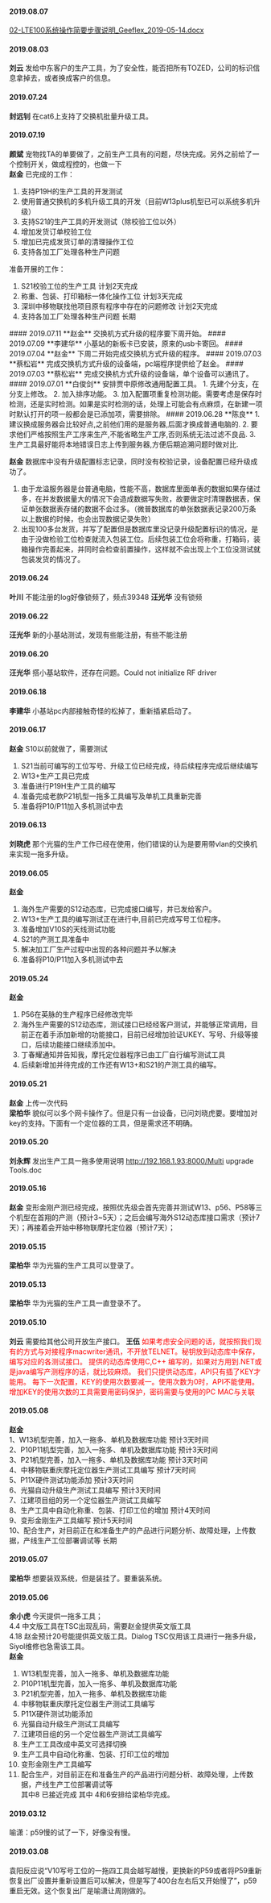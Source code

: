 
#### 2019.08.07
[02-LTE100系统操作简要步骤说明_Geeflex_2019-05-14.docx](https://pan.wps.cn/l/sXXdWByCE)
#### 2019.08.03
**刘云**  发给中东客户的生产工具，为了安全性，能否把所有TOZED，公司的标识信息拿掉去，或者换成客户的信息。
#### 2019.07.24
**封远钊**  在cat6上支持了交换机批量升级工具。
#### 2019.07.19
**颜斌**  宠物找TA的单要做了，之前生产工具有的问题，尽快完成。另外之前给了一个控制开关，做成程控的，也做一下  
**赵金**  已完成的工作：  <hide>  
1. 支持P19H的生产工具的开发测试
2. 使用普通交换机的多机升级工具的开发（目前W13plus机型已可以系统多机升级）
3. 支持S21的生产工具的开发测试（除校验工位以外）
4. 增加发货订单校验工位
5. 增加已完成发货订单的清理操作工位
6. 支持各加工厂处理各种生产问题

准备开展的工作：  
1. S21校验工位的生产工具                                             计划2天完成
2. 称重、包装、打印箱标一体化操作工位                        计划3天完成
3. 深圳中移物联找他项目原有程序中存在的问题修改       计划2天完成
4. 支持各加工厂处理各种生产问题                                  长期
</hide>
#### 2019.07.11
**赵金**  交换机方式升级的程序要下周开始。
#### 2019.07.09
**李建华**  小基站的新板卡已安装，原来的usb卡寄回。
#### 2019.07.04
**赵金**  下周二开始完成交换机方式升级的程序。
#### 2019.07.03
**蔡松岩**  完成交换机方式升级的设备端，pc端程序提供给了赵金。
#### 2019.07.03
**蔡松岩**  完成交换机方式升级的设备端，单个设备可以通讯了。
#### 2019.07.01
**白俊剑**  安排贾中原修改通用配置工具。<hide>
1. 先建个分支，在分支上修改。
2. 加入排序功能。
3. 加入配置项重复检测功能。需要考虑是保存时检测，还是实时检测。如果是实时检测的话，处理上可能会有点麻烦，在新建一项时默认打开的项一般都会是已添加项，需要排除。
</hide>
#### 2019.06.28
**陈良**  
1. 建议换成服务器会比较好点,之前他们用的是服务器,后面才换成普通电脑的.
2. 要求他们严格按照生产工序来生产,不能省略生产工序,否则系统无法过滤不良品.
3. 生产工具最好能将本地错误日志上传到服务器,方便后期追溯问题时做对比.

**赵金**  数据库中没有升级配置标志记录，同时没有校验记录，设备配置已经升级成功了。

1. 由于龙溢服务器是台普通电脑，性能不高，数据库里面单表的数据如果存储过多，在并发数据量大的情况下会造成数据写失败，故要做定时清理数据表，保证单张数据表存储的数据不会过多。（微普数据库的单张数据表记录200万条以上数据的时候，也会出现数据记录失败）
2. 出现100多台发货，并写了配置但是数据库里没记录升级配置标识的情况，是由于没做检验工位检查就流入包装工位。后续包装工位会将称重，打箱码，装箱操作完善起来，并同时会检查前置操作，这样就不会出现上个工位没测试就包装发货的情况了。

#### 2019.06.24
**叶川**  不能注册的log好像锁频了，频点39348
**汪光华**  没有锁频
#### 2019.06.22
**汪光华**   新的小基站测试，发现有些能注册，有些不能注册
#### 2019.06.20
**汪光华**  搭小基站软件，还存在问题。Could not initialize RF driver
#### 2019.06.18
**李建华**  小基站pc内部接触奇怪的松掉了，重新插紧启动了。
#### 2019.06.17
**赵金**  S10以前就做了，需要测试

1. S21当前可编写的工位写号、升级工位已经完成，待后续程序完成后继续编写
2. W13+生产工具已完成
3. 准备进行P19H生产工具的编写
4. 准备完成老款P21机型一拖多工具编写及单机工具重新完善
5. 准备将P10/P11加入多机测试中去

#### 2019.06.13
**刘晓虎**  那个光猫的生产工作已经在使用，他们错误的认为是要用带vlan的交换机来实现一拖多升级。
#### 2019.06.05
**赵金** 

1. 海外生产需要的S12动态库，已完成接口编写，并已发给客户。
2. W13+生产工具的编写测试正在进行中,目前已完成写号工位程序。
3. 准备增加V10S的天线测试功能
4. S21的产测工具准备中
5. 解决加工厂生产过程中出现的各种问题并予以解决
6. 准备将P10/P11加入多机测试中去

#### 2019.05.24
**赵金** 
1. P56在英脉的生产程序已经修改完毕  
2. 海外生产需要的S12动态库，测试接口已经经客户测试，并能够正常调用，目前正在着手添加新增的功能接口，目前已经增加验证UKEY、写号、升级等接口，后续功能接口继续添加中。  
3. 丁春耀通知并告知我，摩托定位器程序已由工厂自行编写测试工具  
5. 后续新增加并待完成的工作还有W13+和S21的产测工具的编写。  
#### 2019.05.21
**赵金** 上传一次代码  
**梁柏华** 貌似可以多个网卡操作了。但是只有一台设备，已问刘晓虎要。要增加对key的支持。下面有一个定位器的工具，但是需求还不明确。
#### 2019.05.20
**刘永辉** 发出生产工具一拖多使用说明 http://192.168.1.93:8000/Multi upgrade Tools.doc
#### 2019.05.16
**赵金** 变形金刚产测已经完成，按照优先级会首先完善并测试W13、p56、P58等三个机型在首翔的产测（预计3~5天）；之后会编写海外S12动态库接口需求（预计7天）；再接着会开始中移物联摩托定位器（预计7天）；
#### 2019.05.15
**梁柏华** 华为光猫的生产工具可以登录了。
#### 2019.05.13
**梁柏华** 华为光猫的生产工具一直登录不了。
#### 2019.05.10
**刘云** 需要给其他公司开放生产接口。
**王伍** <font color=red>如果考虑安全问题的话，就按照我们现有的方式与对接程序macwriter通讯，不开放TELNET。秘钥放到动态库中保存，编写对应的各测试接口。
提供的动态库使用C,C++ 编写的，如果对方用到.NET或是java编写产测程序的话，就比较麻烦。
我们只提供动态库，API只有插了KEY才能用。
每下一次配置，KEY的使用次数要减一。使用次数为0时，API不能使用。
增加KEY的使用次数的工具需要用密码保护，密码需要与使用的PC MAC与关联</font>
#### 2019.05.08
**赵金**  
1、W13机型完善，加入一拖多、单机及数据库功能                                                                                          预计3天时间  
2、P10P11机型完善，加入一拖多、单机及数据库功能                                                                                     预计3天时间  
3、P21机型完善，加入一拖多、单机及数据库功能                                                                                           预计3天时间  
4、中移物联重庆摩托定位器生产测试工具编写                                                                                                 预计7天时间  
5、P11X硬件测试功能添加                                                                                                                              预计3天时间  
6、光猫自动升级生产测试工具编写                                                                                                                  预计3天时间  
7、江建项目组的另一个定位器生产测试工具编写  
8、生产工具中自动化称重、包装、打印工位的增加                                                                                           预计4天时间  
9、变形金刚生产工具编写                                                                                                                                预计5天时间  
10、配合生产，对目前正在和准备生产的产品进行问题分析、故障处理，上传数据，产线生产工位部署调试等         长期
#### 2019.05.07
**梁柏华** 想要装双系统，但是装挂了。要重装系统。
#### 2019.05.06
**余小虎**  今天提供一拖多工具；  
4.4 中文版工具在TSC出现乱码，需要赵金提供英文版工具  
4.18 赵金预计20号能提供英文版工具。Dialog TSC仅用该工具进行一拖多升级，Siyol维修也急需该工具。  
**赵金**  
1. W13机型完善，加入一拖多、单机及数据库功能  
2. P10P11机型完善，加入一拖多、单机及数据库功能  
3. P21机型完善，加入一拖多、单机及数据库功能  
4. 中移物联重庆摩托定位器生产测试工具编写  
5. P11X硬件测试功能添加  
6. 光猫自动升级生产测试工具编写  
7. 江建项目组的另一个定位器生产测试工具编写  
8. 生产工工具改成中英文可选择切换  
9. 生产工具中自动化称重、包装、打印工位的增加  
10. 变形金刚生产工具编写  
11. 配合生产，对目前正在和准备生产的产品进行问题分析、故障处理，上传数据，产线生产工位部署调试等  
其中8 已接近完成
其中 4和6安排给梁柏华完成。
#### 2019.03.12
喻潇：p59慢的试了一下，好像没有慢。
#### 2019.03.08
袁阳反应说“V10写号工位的一拖四工具会越写越慢，更换新的P59或者将P59重新恢复出厂设置并重新设置后可以解决，但是写了400台左右后又开始慢了”，p59重启无效。这个恢复出厂是喻潇让周刚做的。


